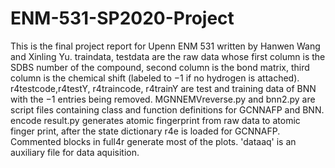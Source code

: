 # ENM-531-SP2020-Project
This is the final project report for Upenn ENM 531 written by Hanwen Wang and Xinling Yu.
traindata, testdata are the raw data whose first column is the SDBS number of the compound, second column is the bond matrix, third column is the chemical shift (labeled to −1 if no hydrogen is attached). r4testcode,r4testY, r4traincode, r4trainY are test and training data of BNN with the −1 entries being removed. MGNNEMVreverse.py and bnn2.py are script files containing class and function definitions for GCNNAFP and BNN. encode result.py generates atomic fingerprint from raw data to atomic finger print, after the state dictionary r4e is loaded for GCNNAFP. Commented blocks in full4r generate most of the plots. 'dataaq' is an auxiliary file for data aquisition.
